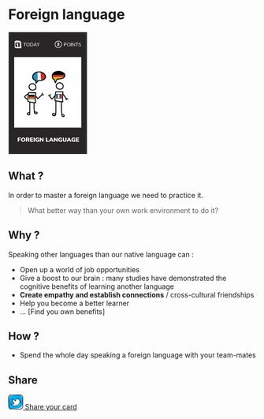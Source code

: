 # Foreign language
![Foreign language](images/foreign-language.png)  

## What ?
In order to master a foreign language we need to practice it.  
> What better way than your own work environment to do it?

## Why ?
Speaking other languages than our native language can :
- Open up a world of job opportunities
- Give a boost to our brain : many studies have demonstrated the cognitive benefits of learning another language
- **Create empathy and establish connections** / cross-cultural friendships
- Help you become a better learner
- ... [Find you own benefits]

## How ?
- Spend the whole day speaking a foreign language with your team-mates

## Share
![Share](../images/twitter.png)[ Share your card](https://twitter.com/home?status=I%20have%20just%20completed%20the%20Foreign%20language%20%23craft-challenges%20from%20%40agilepartner)